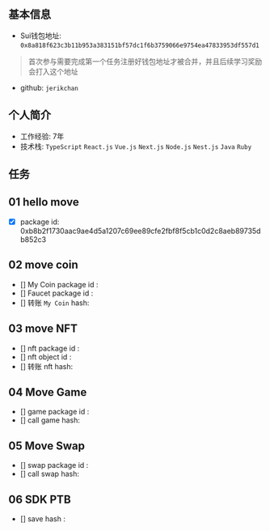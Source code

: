 ## 基本信息
- Sui钱包地址: `0x8a818f623c3b11b953a383151bf57dc1f6b3759066e9754ea47833953df557d1`
> 首次参与需要完成第一个任务注册好钱包地址才被合并，并且后续学习奖励会打入这个地址
- github: `jerikchan`

## 个人简介
- 工作经验: 7年
- 技术栈: `TypeScript` `React.js` `Vue.js` `Next.js` `Node.js` `Nest.js` `Java` `Ruby`

## 任务

##   01 hello move  
- [x] package id: 0xb8b2f1730aac9ae4d5a1207c69ee89cfe2fbf8f5cb1c0d2c8aeb89735db852c3

##   02 move coin
- [] My Coin package id : 
- [] Faucet package id : 
- [] 转账 `My Coin` hash:

##   03 move NFT
- [] nft package id :
- [] nft object id : 
- [] 转账 nft  hash:

##   04 Move Game
- [] game package id :
- [] call game hash:

##   05 Move Swap
- [] swap package id :
- [] call swap hash:

##   06 SDK PTB
- [] save hash :
